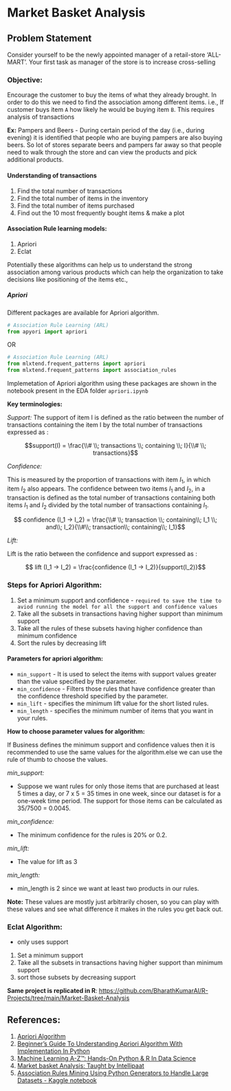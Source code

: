 # Market Basket Analysis

## Problem Statement

Consider yourself to be the newly appointed manager of a retail-store ‘ALL-MART’. Your first task as manager of the store is to increase cross-selling

### Objective:

Encourage the customer to buy the items of what they already brought. In order to do this we need to find the association among different items. i.e., If customer buys item `A` how likely he would be buying item `B`. This requires analysis of transactions

**Ex:** Pampers and Beers - During certain period of the day (i.e., during evening) it is identified that people who are buying pampers are also buying beers. So lot of stores separate beers and pampers far away so that people need to walk through the store and can view the products and pick additional products.

#### Understanding of transactions

1. Find the total number of transactions
2. Find the total number of items in the inventory
3. Find the total number of items purchased
4. Find out the 10 most frequently bought items & make a plot

#### Association Rule learning models:

1. Apriori
2. Eclat

Potentially these algorithms can help us to understand the strong association among various products which can help the organization to take decisions like positioning of the items etc.,

##### Apriori

Different packages are available for Apriori algorithm.

```python
# Association Rule Learning (ARL)
from apyori import apriori
```

OR

```python
# Association Rule Learning (ARL)
from mlxtend.frequent_patterns import apriori
from mlxtend.frequent_patterns import association_rules
```

Implemetation of Apriori algorithm using these packages are shown in the notebook present in the EDA folder `apriori.ipynb`

**Key terminologies:**

_Support:_
The support of item I is defined as the ratio between the number of transactions containing the item I by the total number of transactions expressed as :

$$support(I) = \frac{\\# \\; transactions \\;  containing \\; I}{\\# \\;  transactions}$$

_Confidence:_

This is measured by the proportion of transactions with item $I_1$, in which item $I_2$ also appears. The confidence between two items $I_1$ and $I_2$, in a transaction is defined as the total number of transactions containing both items $I_1$ and $I_2$ divided by the total number of transactions containing $I_1$.

$$ confidence (I_1 -> I_2) = \frac{\\# \\; transaction \\; containing\\; I_1 \\; and\\; I_2}{\\#\\; transaction\\; containing\\; I_1}$$

_Lift:_

Lift is the ratio between the confidence and support expressed as :

$$ lift (I_1 -> I_2) = \frac{confidence (I_1 -> I_2)}{support(I_2)}$$

### Steps for Apriori Algorithm:

1. Set a minimum support and confidence - `required to save the time to aviod running the model for all the support and confidence values`
2. Take all the subsets in transactions having higher support than minimum support
3. Take all the rules of these subsets having higher confidence than minimum confidence
4. Sort the rules by decreasing lift

#### Parameters for apriori algorithm:

- `min_support` - It is used to select the items with support values greater than the value specified by the parameter.
- `min_confidence` - Filters those rules that have confidence greater than the confidence threshold specified by the parameter.
- `min_lift` - specifies the minimum lift value for the short listed rules.
- `min_length` - specifies the minimum number of items that you want in your rules.

**How to choose parameter values for algorithm:**

If Business defines the minimum support and confidence values then it is recommended to use the same values for the algorithm.else we can use the rule of thumb to choose the values.

_min_support:_

- Suppose we want rules for only those items that are purchased at least 5 times a day, or 7 x 5 = 35 times in one week, since our dataset is for a one-week time period. The support for those items can be calculated as 35/7500 = 0.0045.

_min_confidence:_

- The minimum confidence for the rules is 20% or 0.2.

_min_lift:_

- The value for lift as 3

_min_length:_

- min_length is 2 since we want at least two products in our rules.

**Note:** These values are mostly just arbitrarily chosen, so you can play with these values and see what difference it makes in the rules you get back out.

### Eclat Algorithm:

- only uses support

1. Set a minimum support
2. Take all the subsets in transactions having higher support than minimum support
3. sort those subsets by decreasing support

**Same project is replicated in R**: https://github.com/BharathKumarAI/R-Projects/tree/main/Market-Basket-Analysis

## References:

1. [Apriori Algorithm](https://www.geeksforgeeks.org/apriori-algorithm-in-python/)
2. [Beginner’s Guide To Understanding Apriori Algorithm With Implementation In Python](https://analyticsindiamag.com/beginners-guide-to-understanding-apriori-algorithm-with-implementation-in-python/)
3. [Machine Learning A-Z™: Hands-On Python & R In Data Science](https://www.udemy.com/course/machinelearning/)
4. [Market basket Analysis: Taught by Intellipaat](https://intellipaat.com/)
5. [Association Rules Mining Using Python Generators to Handle Large Datasets - Kaggle notebook](https://www.kaggle.com/code/datatheque/association-rules-mining-market-basket-analysis)
